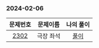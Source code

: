 ### 2024-02-06
| 문제번호 | 문제이름 | 나의 풀이 |
|:----:|:---------:|:---------: |
| [2302](https://www.acmicpc.net/problem/2302) | 극장 좌석 | [풀이](https://github.com/Kminwo-o/BaekJoon-Algorithm/blob/main/%EB%B0%B1%EC%A4%80/Silver/2302.%E2%80%85%EA%B7%B9%EC%9E%A5%E2%80%85%EC%A2%8C%EC%84%9D/%EA%B7%B9%EC%9E%A5%E2%80%85%EC%A2%8C%EC%84%9D.java) |

